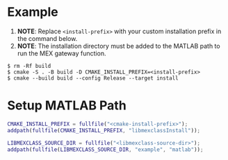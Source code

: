 # Example

1. **NOTE**: Replace `<install-prefix>` with your custom installation prefix in the command below.
2. **NOTE**: The installation directory must be added to the MATLAB path to run the MEX gateway function.

```shell
$ rm -Rf build
$ cmake -S . -B build -D CMAKE_INSTALL_PREFIX=<install-prefix>
$ cmake --build build --config Release --target install
```

# Setup MATLAB Path

```matlab
CMAKE_INSTALL_PREFIX = fullfile("<cmake-install-prefix>");
addpath(fullfile(CMAKE_INSTALL_PREFIX, "libmexclassInstall"));

LIBMEXCLASS_SOURCE_DIR = fullfile("<libmexclass-source-dir>");
addpath(fullfile(LIBMEXCLASS_SOURCE_DIR, "example", "matlab"));
```

